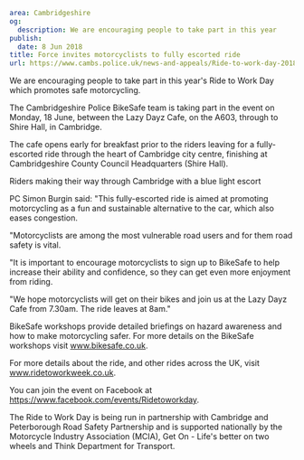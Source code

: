 ```yaml
area: Cambridgeshire
og:
  description: We are encouraging people to take part in this year
publish:
  date: 8 Jun 2018
title: Force invites motorcyclists to fully escorted ride
url: https://www.cambs.police.uk/news-and-appeals/Ride-to-work-day-2018
```

We are encouraging people to take part in this year's Ride to Work Day which promotes safe motorcycling.

The Cambridgeshire Police BikeSafe team is taking part in the event on Monday, 18 June, between the Lazy Dayz Cafe, on the A603, through to Shire Hall, in Cambridge.

The cafe opens early for breakfast prior to the riders leaving for a fully-escorted ride through the heart of Cambridge city centre, finishing at Cambridgeshire County Council Headquarters (Shire Hall).

Riders making their way through Cambridge with a blue light escort

PC Simon Burgin said: "This fully-escorted ride is aimed at promoting motorcycling as a fun and sustainable alternative to the car, which also eases congestion.

"Motorcyclists are among the most vulnerable road users and for them road safety is vital.

"It is important to encourage motorcyclists to sign up to BikeSafe to help increase their ability and confidence, so they can get even more enjoyment from riding.

"We hope motorcyclists will get on their bikes and join us at the Lazy Dayz Cafe from 7.30am. The ride leaves at 8am."

BikeSafe workshops provide detailed briefings on hazard awareness and how to make motorcycling safer. For more details on the BikeSafe workshops visit www.bikesafe.co.uk.

For more details about the ride, and other rides across the UK, visit www.ridetoworkweek.co.uk.

You can join the event on Facebook at https://www.facebook.com/events/Ridetoworkday.

The Ride to Work Day is being run in partnership with Cambridge and Peterborough Road Safety Partnership and is supported nationally by the Motorcycle Industry Association (MCIA), Get On - Life's better on two wheels and Think Department for Transport.
